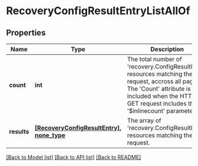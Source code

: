 # RecoveryConfigResultEntryListAllOf

## Properties
Name | Type | Description | Notes
------------ | ------------- | ------------- | -------------
**count** | **int** | The total number of &#39;recovery.ConfigResultEntry&#39; resources matching the request, accross all pages. The &#39;Count&#39; attribute is included when the HTTP GET request includes the &#39;$inlinecount&#39; parameter. | [optional] 
**results** | [**[RecoveryConfigResultEntry], none_type**](RecoveryConfigResultEntry.md) | The array of &#39;recovery.ConfigResultEntry&#39; resources matching the request. | [optional] 

[[Back to Model list]](../README.md#documentation-for-models) [[Back to API list]](../README.md#documentation-for-api-endpoints) [[Back to README]](../README.md)


